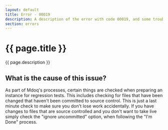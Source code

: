 ```yaml
---
layout: default
title: Error - 00019
description: A description of the error with code 00019, and some trouble shooting steps.
section: errors
---
```


# {{ page.title }}
{{ page.description }}

## What is the cause of this issue?
As part of Mdoq's processes, certain things are checked when preparing an instance for regression tests. 
This includes checking for files that have been changed that haven't been committed to source control. 
This is just a last minute check to make sure you don't lose work accidentally. If you have changes to files that 
are source controlled and you don't want to take live simply check the "ignore uncommitted" option, when 
following the "I'm Done" process.
